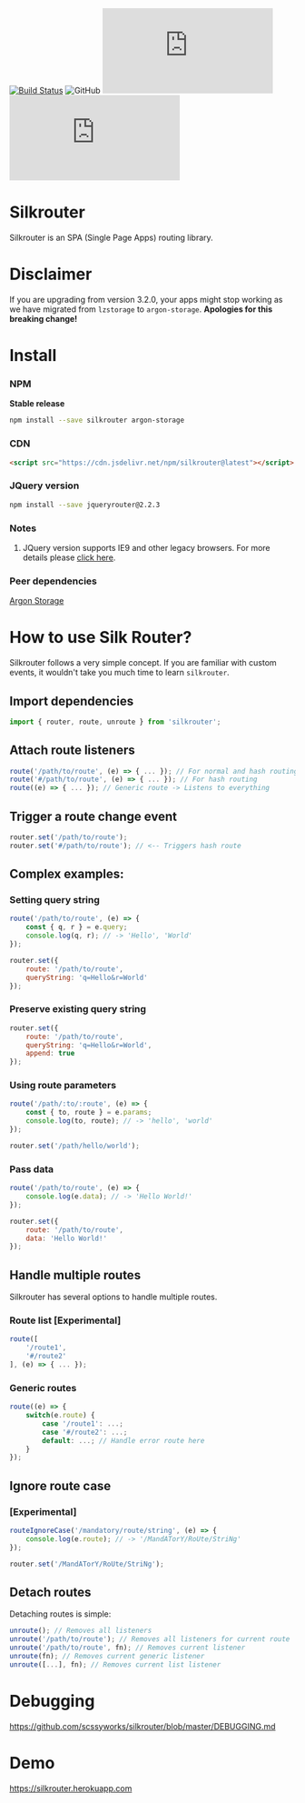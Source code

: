 [![Build Status](https://travis-ci.org/scssyworks/silkrouter.svg?branch=master)](https://travis-ci.org/scssyworks/silkrouter) ![GitHub](https://img.shields.io/github/license/scssyworks/silkrouter) ![GitHub file size in bytes](https://img.shields.io/github/size/scssyworks/silkrouter/dist/js/silkrouter.min.js?label=minified) ![GitHub file size in bytes](https://img.shields.io/github/size/scssyworks/silkrouter/dist/js/silkrouter.js?label=uncompressed)

# Silkrouter
Silkrouter is an SPA (Single Page Apps) routing library.

# Disclaimer
If you are upgrading from version 3.2.0, your apps might stop working as we have migrated from ``lzstorage`` to ``argon-storage``. <b>Apologies for this breaking change!</b>

# Install

### NPM
<b>Stable release</b>
```sh
npm install --save silkrouter argon-storage
```

### CDN
```html
<script src="https://cdn.jsdelivr.net/npm/silkrouter@latest"></script>
```

### JQuery version
```sh
npm install --save jqueryrouter@2.2.3
```

### Notes
1. JQuery version supports IE9 and other legacy browsers. For more details please <a href="https://www.npmjs.com/package/jqueryrouter">click here</a>.

### Peer dependencies
<a href="https://www.npmjs.com/package/argon-storage">Argon Storage</a>

# How to use Silk Router?

Silkrouter follows a very simple concept. If you are familiar with custom events, it wouldn't take you much time to learn ``silkrouter``.

## Import dependencies

```js
import { router, route, unroute } from 'silkrouter';
```

## Attach route listeners

```js
route('/path/to/route', (e) => { ... }); // For normal and hash routing (Use "e.hash" flag to differentiate)
route('#/path/to/route', (e) => { ... }); // For hash routing
route((e) => { ... }); // Generic route -> Listens to everything
```

## Trigger a route change event

```js
router.set('/path/to/route');
router.set('#/path/to/route'); // <-- Triggers hash route
```

## Complex examples:

### Setting query string

```js
route('/path/to/route', (e) => {
    const { q, r } = e.query;
    console.log(q, r); // -> 'Hello', 'World'
});

router.set({
    route: '/path/to/route',
    queryString: 'q=Hello&r=World'
});
```

### Preserve existing query string

```js
router.set({
    route: '/path/to/route',
    queryString: 'q=Hello&r=World',
    append: true
});
```

### Using route parameters

```js
route('/path/:to/:route', (e) => {
    const { to, route } = e.params;
    console.log(to, route); // -> 'hello', 'world'
});

router.set('/path/hello/world');
```

### Pass data

```js
route('/path/to/route', (e) => {
    console.log(e.data); // -> 'Hello World!'
});

router.set({
    route: '/path/to/route',
    data: 'Hello World!'
});
```

## Handle multiple routes

Silkrouter has several options to handle multiple routes.

### Route list [Experimental]

```js
route([
    '/route1',
    '#/route2'
], (e) => { ... });
```

### Generic routes

```js
route((e) => {
    switch(e.route) {
        case '/route1': ...;
        case '#/route2': ...;
        default: ...; // Handle error route here
    }
});
```

## Ignore route case

### [Experimental]

```js
routeIgnoreCase('/mandatory/route/string', (e) => {
    console.log(e.route); // -> '/MandATorY/RoUte/StriNg'
});

router.set('/MandATorY/RoUte/StriNg');
```

## Detach routes

Detaching routes is simple:

```js
unroute(); // Removes all listeners
unroute('/path/to/route'); // Removes all listeners for current route
unroute('/path/to/route', fn); // Removes current listener
unroute(fn); // Removes current generic listener
unroute([...], fn); // Removes current list listener
```

# Debugging

<a href="https://github.com/scssyworks/silkrouter/blob/master/DEBUGGING.md">https://github.com/scssyworks/silkrouter/blob/master/DEBUGGING.md</a>

# Demo

<a href="https://silkrouter.herokuapp.com/">https://silkrouter.herokuapp.com</a>